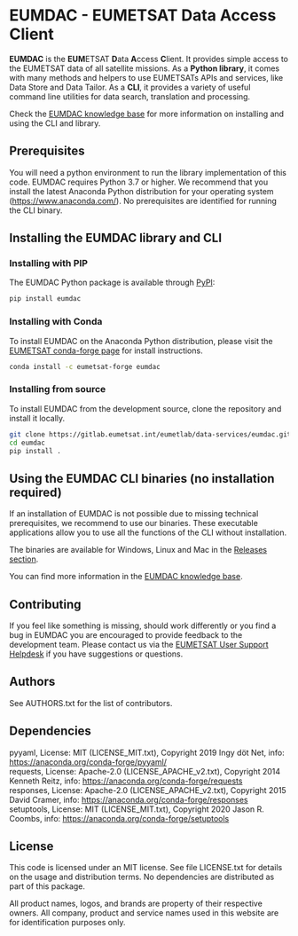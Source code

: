 # EUMDAC - EUMETSAT Data Access Client

**EUMDAC** is the **EUM**ETSAT **D**ata **A**ccess **C**lient. It provides simple access to the EUMETSAT data of all satellite missions. As a **Python library**, it comes with many methods and helpers to use EUMETSATs APIs and services, like Data Store and Data Tailor. As a **CLI**, it provides a variety of useful command line utilities for data search, translation and processing.

Check the [EUMDAC knowledge base](https://user.eumetsat.int/resources/user-guides/eumetsat-data-access-client-eumdac-guide) for more information on installing and using the CLI and library.

## Prerequisites
 
You will need a python environment to run the library implementation of this code. EUMDAC requires Python 3.7 or higher. We recommend that you install the latest Anaconda Python distribution for your operating system (https://www.anaconda.com/). No prerequisites are identified for running the CLI binary.

## Installing the EUMDAC library and CLI

### Installing with PIP

The EUMDAC Python package is available through [PyPI](https://pypi.org/):
```bash
pip install eumdac
```

### Installing with Conda

To install EUMDAC on the Anaconda Python distribution, please visit the [EUMETSAT conda-forge page](https://anaconda.org/Eumetsat/repo) for install instructions.
```bash
conda install -c eumetsat-forge eumdac
```

### Installing from source

To install EUMDAC from the development source, clone the repository and install it locally.

```bash
git clone https://gitlab.eumetsat.int/eumetlab/data-services/eumdac.git
cd eumdac
pip install .
```

## Using the EUMDAC CLI binaries (no installation required)
If an installation of EUMDAC is not possible due to missing technical prerequisites, we recommend to use our binaries. These executable applications allow you to use all the functions of the CLI without installation. 

The binaries are available for Windows, Linux and Mac in the [Releases section](https://gitlab.eumetsat.int/eumetlab/data-services/eumdac/-/releases).

You can find more information in the [EUMDAC knowledge base](https://user.eumetsat.int/resources/user-guides/eumetsat-data-access-client-eumdac-guide#ID-Command-Line-guide).

## Contributing
If you feel like something is missing, should work differently or you find a bug in EUMDAC you are encouraged to provide feedback to the development team. Please contact us via the [EUMETSAT User Support Helpdesk](mailto:ops@eumetsat.int) if you have suggestions or questions.

## Authors
See AUTHORS.txt for the list of contributors.

## Dependencies
pyyaml,     License: MIT (LICENSE_MIT.txt),              Copyright 2019 Ingy döt Net,    info: https://anaconda.org/conda-forge/pyyaml/ \
requests,   License: Apache-2.0 (LICENSE_APACHE_v2.txt), Copyright 2014 Kenneth Reitz,   info: https://anaconda.org/conda-forge/requests  \
responses,  License: Apache-2.0 (LICENSE_APACHE_v2.txt), Copyright 2015 David Cramer,    info: https://anaconda.org/conda-forge/responses  \
setuptools, License: MIT (LICENSE_MIT.txt),              Copyright 2020 Jason R. Coombs, info: https://anaconda.org/conda-forge/setuptools  

## License
 
This code is licensed under an MIT license. See file LICENSE.txt for details on the usage and distribution terms. No dependencies are distributed as part of this package.

All product names, logos, and brands are property of their respective owners. All company, product and service names used in this website are for identification purposes only.
